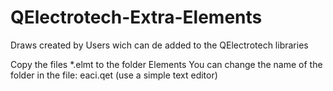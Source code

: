# QElectrotech-Extra-Elements
Draws created by Users wich can de added to the QElectrotech libraries

Copy the files *.elmt to the folder Elements
You can change the name of the folder in the file: eaci.qet (use a simple text editor)
